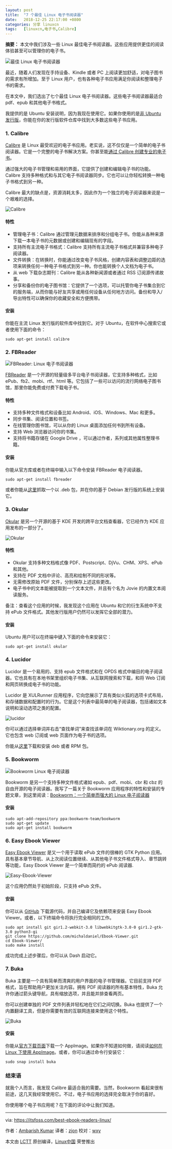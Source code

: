 ```yaml
---
layout: post
title:	"7 个最佳 Linux 电子书阅读器"
date:	2018-12-25 22:17:00 +0800 
categories:	分享 linuxcn 
tags:	[linuxcn,电子书,Calibre]
---
```



**摘要：** 本文中我们涉及一些 Linux 最佳电子书阅读器。这些应用提供更佳的阅读体验甚至可以管理你的电子书。


![最佳 Linux 电子书阅读器](/Asserts/Images//attachment/album/201812/25/221743h534kuezeu46iq54.png)


最近，随着人们发现在手持设备、Kindle 或者 PC 上阅读更加舒适，对电子图书的需求有所增加。至于 Linux 用户，也有各种电子书应用满足你阅读和整理电子书的需求。


在本文中，我们选出了七个最佳 Linux 电子书阅读器。这些电子书阅读器最适合 pdf、epub 和其他电子书格式。


我提供的是 Ubuntu 安装说明，因为我现在使用它。如果你使用的是[非 Ubuntu 发行版](https://itsfoss.com/non-ubuntu-beginner-linux/)，你能在你的发行版软件仓库中找到大多数这些电子书应用。


### 1. Calibre


[Calibre](https://www.calibre-ebook.com) 是 Linux 最受欢迎的电子书应用。老实说，这不仅仅是一个简单的电子书阅读器。它是一个完整的电子书解决方案。你甚至能[通过 Calibre 创建专业的电子书](https://itsfoss.com/create-ebook-calibre-linux/)。


通过强大的电子书管理和易用的界面，它提供了创建和编辑电子书的功能。Calibre 支持多种格式和与其它电子书阅读器同步。它也可以让你轻松转换一种电子书格式到另一种。


Calibre 最大的缺点是，资源消耗太多，因此作为一个独立的电子阅读器来说是一个艰难的选择。


![Calibre](/Asserts/Images//attachment/album/201812/25/221744rnsapnq84pxkpqxa.jpg)


#### 特性


* 管理电子书：Calibre 通过管理元数据来排序和分组电子书。你能从各种来源下载一本电子书的元数据或创建和编辑现有的字段。
* 支持所有主流电子书格式：Calibre 支持所有主流电子书格式并兼容多种电子阅读器。
* 文件转换：在转换时，你能通过改变电子书风格，创建内容表和调整边距的选项来转换任何一种电子书格式到另一种。你也能转换个人文档为电子书。
* 从 web 下载杂志期刊：Calibre 能从各种新闻源或者通过 RSS 订阅源传递故事。
* 分享和备份你的电子图书馆：它提供了一个选项，可以托管你电子书集合到它的服务端，从而你能与好友共享或用任何设备从任何地方访问。备份和导入/导出特性可以确保你的收藏安全和方便携带。


#### 安装


你能在主流 Linux 发行版的软件库中找到它。对于 Ubuntu，在软件中心搜索它或者使用下面的命令：



```
sudo apt-get install calibre
```

### 2. FBReader


![FBReader: Linux 电子书阅读器](/Asserts/Images//attachment/album/201812/25/221746rj22jriqruxqu9cc.jpg)


[FBReader](https://fbreader.org) 是一个开源的轻量级多平台电子书阅读器，它支持多种格式，比如 ePub、fb2、mobi、rtf、html 等。它包括了一些可以访问的流行网络电子图书馆，那里你能免费或付费下载电子书。


#### 特性


* 支持多种文件格式和设备比如 Android、iOS、Windows、Mac 和更多。
* 同步书集、阅读位置和书签。
* 在线管理你图书馆，可以从你的 Linux 桌面添加任何书到所有设备。
* 支持 Web 浏览器访问你的书集。
* 支持将书籍存储在 Google Drive ，可以通过作者，系列或其他属性整理书籍。


#### 安装


你能从官方库或者在终端中输入以下命令安装 FBReader 电子阅读器。



```
sudo apt-get install fbreader
```

或者你能从[这里](https://fbreader.org/content/fbreader-beta-linux-desktop)抓取一个以 .deb 包，并在你的基于 Debian 发行版的系统上安装它。


### 3. Okular


[Okular](https://okular.kde.org/) 是另一个开源的基于 KDE 开发的跨平台文档查看器，它已经作为 KDE 应用发布的一部分了。


![Okular](/Asserts/Images//attachment/album/201812/25/221747vxmdzqafdoa0ilaa.jpg)


#### 特性


* Okular 支持多种文档格式像 PDF、Postscript、DjVu、CHM、XPS、ePub 和其他。
* 支持在 PDF 文档中评论、高亮和绘制不同的形状等。
* 无需修改原始 PDF 文件，分别保存上述这些更改。
* 电子书中的文本能被提取到一个文本文件，并且有个名为 Jovie 的内置文本阅读服务。


备注：查看这个应用的时候，我发现这个应用在 Ubuntu 和它的衍生系统中不支持 ePub 文件格式。其他发行版用户仍然可以发挥它全部的潜力。


#### 安装


Ubuntu 用户可以在终端中键入下面的命令来安装它：



```
sudo apt-get install okular
```

### 4. Lucidor


Lucidor 是一个易用的、支持 epub 文件格式和在 OPDS 格式中编目的电子阅读器。它也具有在本地书架里组织电子书集、从互联网搜索和下载，和将 Web 订阅和网页转换成电子书的功能。


Lucidor 是 XULRunner 应用程序，它向您展示了具有类似火狐的选项卡式布局，和存储数据和配置时的行为。它是这个列表中最简单的电子阅读器，包括诸如文本说明和滚动选项之类的配置。


![lucidor](/Asserts/Images//attachment/album/201812/25/221748p4f3v4pwzvw4gwhp.png)


你可以通过选择单词并右击“查找单词”来查找该单词在 Wiktionary.org 的定义。它也包含 web 订阅或 web 页面作为电子书的选项。


你能从[这里](http://lucidor.org/lucidor/download.php)下载和安装 deb 或者 RPM 包。


### 5. Bookworm


![Bookworm Linux 电子阅读器](/Asserts/Images//attachment/album/201812/25/221750p3mo3zz6068fz08q.jpg)


Bookworm 是另一个支持多种文件格式诸如 epub、pdf、mobi、cbr 和 cbz 的自由开源的电子阅读器。我写了一篇关于 Bookworm 应用程序的特性和安装的专题文章，到这里阅读：[Bookworm：一个简单而强大的 Linux 电子阅读器](https://itsfoss.com/bookworm-ebook-reader-linux/)


#### 安装



```
sudo apt-add-repository ppa:bookworm-team/bookworm
sudo apt-get update
sudo apt-get install bookworm
```

### 6. Easy Ebook Viewer


[Easy Ebook Viewer](https://github.com/michaldaniel/Ebook-Viewer) 是又一个用于读取 ePub 文件的很棒的 GTK Python 应用。具有基本章节导航、从上次阅读位置继续、从其他电子书文件格式导入、章节跳转等功能，Easy Ebook Viewer 是一个简单而简约的 ePub 阅读器.


![Easy-Ebook-Viewer](/Asserts/Images//attachment/album/201812/25/221751lbmkb7dwhhravyam.jpg)


这个应用仍然处于初始阶段，只支持 ePub 文件。


#### 安装


你可以从 [GitHub](https://github.com/michaldaniel/Ebook-Viewer.git) 下载源代码，并自己编译它及依赖项来安装 Easy Ebook Viewer。或者，以下终端命令将执行完全相同的工作。



```
sudo apt install git gir1.2-webkit-3.0 libwebkitgtk-3.0-0 gir1.2-gtk-3.0 python3-gi
git clone https://github.com/michaldaniel/Ebook-Viewer.git
cd Ebook-Viewer/
sudo make install
```

成功完成上述步骤后，你可以从 Dash 启动它。


### 7. Buka


Buka 主要是一个具有简单而清爽的用户界面的电子书管理器。它目前支持 PDF 格式，旨在帮助用户更加关注内容。拥有 PDF 阅读器的所有基本特性，Buka 允许你通过箭头键导航，具有缩放选项，并且能并排查看两页。


你可以创建单独的 PDF 文件列表并轻松地在它们之间切换。Buka 也提供了一个内置翻译工具，但是你需要有效的互联网连接来使用这个特性。


![Buka](/Asserts/Images//attachment/album/201812/25/221753gtend55tg2ndta5n.png)


#### 安装


你能从[官方下载页面](https://github.com/oguzhaninan/Buka/releases)下载一个 AppImage。如果你不知道如何做，请阅读[如何在 Linux 下使用 AppImage](https://itsfoss.com/use-appimage-linux/)。或者，你可以通过命令行安装它：



```
sudo snap install buka
```

### 结束语


就我个人而言，我发现 Calibre 最适合我的需要。当然，Bookworm 看起来很有前途，这几天我经常使用它。不过，电子书应用的选择完全取决于你的喜好。


你使用哪个电子书应用呢？在下面的评论中让我们知道。




---


via: <https://itsfoss.com/best-ebook-readers-linux/>


作者：[Ambarish Kumar](https://itsfoss.com/author/ambarish/) 译者：[zjon](https://github.com/zjon) 校对：[wxy](https://github.com/wxy)


本文由 [LCTT](https://github.com/LCTT/TranslateProject) 原创编译，[Linux中国](https://linux.cn/) 荣誉推出
